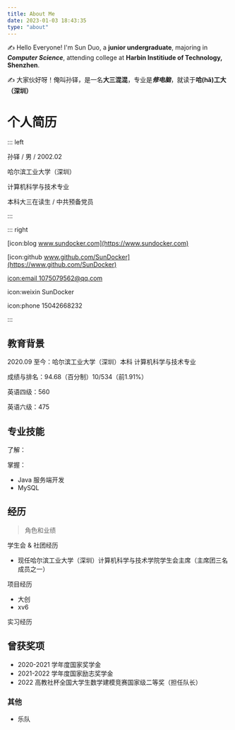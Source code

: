 ```yaml
---
title: About Me
date: 2023-01-03 18:43:35
type: "about"
---
```

✍️ Hello Everyone! I'm Sun Duo, a **junior undergraduate**, majoring in ***Computer Science***, attending college at **Harbin Institiude of Technology, Shenzhen**.

✍️ 大家伙好呀！俺叫孙铎，是一名**大三混混**，专业是***修电脑***，就读于**哈(hǎ)工大（深圳）**

# 个人简历

::: left

孙铎 / 男 / 2002.02

哈尔滨工业大学（深圳）

计算机科学与技术专业

本科大三在读生 / 中共预备党员

:::

::: right

[icon:blog www.sundocker.com](https://www.sundocker.com)

[icon:github www.github.com/SunDocker](https://www.github.com/SunDocker)

[icon:email 1075079562@qq.com](mailto:1075079562@qq.com)

icon:weixin SunDocker

icon:phone 15042668232

:::

## 教育背景

2020.09 至今：哈尔滨工业大学（深圳）本科 计算机科学与技术专业

成绩与排名：94.68（百分制）10/534（前1.91%）

英语四级：560

英语六级：475

## 专业技能

了解：

掌握：

-   Java 服务端开发
-   MySQL

## 经历

>   角色和业绩

学生会 & 社团经历

-   现任哈尔滨工业大学（深圳）计算机科学与技术学院学生会主席（主席团三名成员之一）

项目经历

-   大创
-   xv6

实习经历

## 曾获奖项

-   2020-2021 学年度国家奖学金
-   2021-2022 学年度国家励志奖学金
-   2022 高教社杯全国大学生数学建模竞赛国家级二等奖（担任队长）

### 其他

-   乐队
